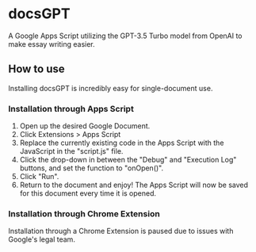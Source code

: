 # docsGPT
A Google Apps Script utilizing the GPT-3.5 Turbo model from OpenAI to make essay writing easier.

## How to use
Installing docsGPT is incredibly easy for single-document use.

### Installation through Apps Script
1) Open up the desired Google Document.
2) Click Extensions > Apps Script
3) Replace the currently existing code in the Apps Script with the JavaScript in the "script.js" file.
4) Click the drop-down in between the "Debug" and "Execution Log" buttons, and set the function to "onOpen()".
5) Click "Run".
6) Return to the document and enjoy! The Apps Script will now be saved for this document every time it is opened.

### Installation through Chrome Extension
Installation through a Chrome Extension is paused due to issues with Google's legal team.
